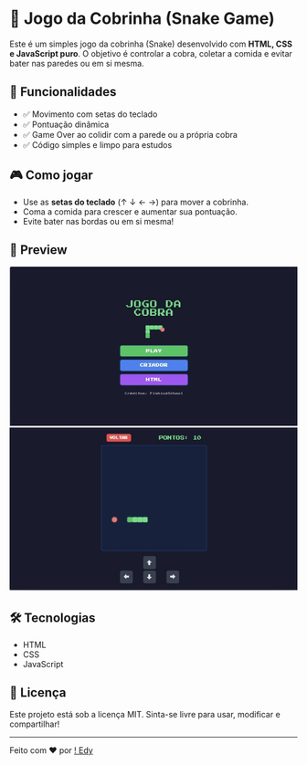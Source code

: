 # 🐍 Jogo da Cobrinha (Snake Game)

Este é um simples jogo da cobrinha (Snake) desenvolvido com **HTML, CSS e JavaScript puro**. O objetivo é controlar a cobra, coletar a comida e evitar bater nas paredes ou em si mesma.

## 🚀 Funcionalidades

- ✅ Movimento com setas do teclado
- ✅ Pontuação dinâmica
- ✅ Game Over ao colidir com a parede ou a própria cobra
- ✅ Código simples e limpo para estudos

## 🎮 Como jogar

- Use as **setas do teclado** (↑ ↓ ← →) para mover a cobrinha.
- Coma a comida para crescer e aumentar sua pontuação.
- Evite bater nas bordas ou em si mesma!

## 📸 Preview

![Snake Game Preview](img/gameabertura.png)
![Snake Game Preview](img/game.png)

## 🛠 Tecnologias

- HTML
- CSS
- JavaScript

## 📄 Licença

Este projeto está sob a licença MIT. Sinta-se livre para usar, modificar e compartilhar!

---

Feito com ❤️ por [! Edy](https://github.com/fishixzschool)
